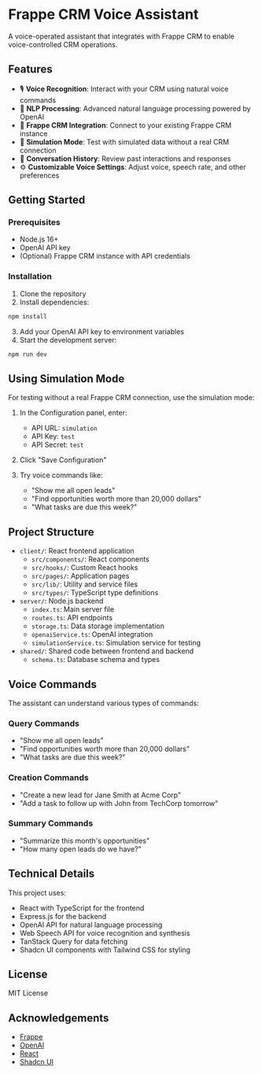 # Frappe CRM Voice Assistant

A voice-operated assistant that integrates with Frappe CRM to enable voice-controlled CRM operations.

## Features

- 🎙️ **Voice Recognition**: Interact with your CRM using natural voice commands
- 🤖 **NLP Processing**: Advanced natural language processing powered by OpenAI
- 🔄 **Frappe CRM Integration**: Connect to your existing Frappe CRM instance
- 🧪 **Simulation Mode**: Test with simulated data without a real CRM connection
- 💬 **Conversation History**: Review past interactions and responses
- ⚙️ **Customizable Voice Settings**: Adjust voice, speech rate, and other preferences

## Getting Started

### Prerequisites

- Node.js 16+
- OpenAI API key
- (Optional) Frappe CRM instance with API credentials

### Installation

1. Clone the repository
2. Install dependencies:
```bash
npm install
```
3. Add your OpenAI API key to environment variables
4. Start the development server:
```bash
npm run dev
```

## Using Simulation Mode

For testing without a real Frappe CRM connection, use the simulation mode:

1. In the Configuration panel, enter:
   - API URL: `simulation`
   - API Key: `test`
   - API Secret: `test`

2. Click "Save Configuration"

3. Try voice commands like:
   - "Show me all open leads"
   - "Find opportunities worth more than 20,000 dollars"
   - "What tasks are due this week?"

## Project Structure

- `client/`: React frontend application
  - `src/components/`: React components
  - `src/hooks/`: Custom React hooks
  - `src/pages/`: Application pages
  - `src/lib/`: Utility and service files
  - `src/types/`: TypeScript type definitions
- `server/`: Node.js backend
  - `index.ts`: Main server file
  - `routes.ts`: API endpoints
  - `storage.ts`: Data storage implementation
  - `openaiService.ts`: OpenAI integration
  - `simulationService.ts`: Simulation service for testing
- `shared/`: Shared code between frontend and backend
  - `schema.ts`: Database schema and types

## Voice Commands

The assistant can understand various types of commands:

### Query Commands
- "Show me all open leads"
- "Find opportunities worth more than 20,000 dollars"
- "What tasks are due this week?"

### Creation Commands
- "Create a new lead for Jane Smith at Acme Corp"
- "Add a task to follow up with John from TechCorp tomorrow"

### Summary Commands
- "Summarize this month's opportunities"
- "How many open leads do we have?"

## Technical Details

This project uses:

- React with TypeScript for the frontend
- Express.js for the backend
- OpenAI API for natural language processing
- Web Speech API for voice recognition and synthesis
- TanStack Query for data fetching
- Shadcn UI components with Tailwind CSS for styling

## License

MIT License

## Acknowledgements

- [Frappe](https://frappeframework.com/)
- [OpenAI](https://openai.com/)
- [React](https://reactjs.org/)
- [Shadcn UI](https://ui.shadcn.com/)